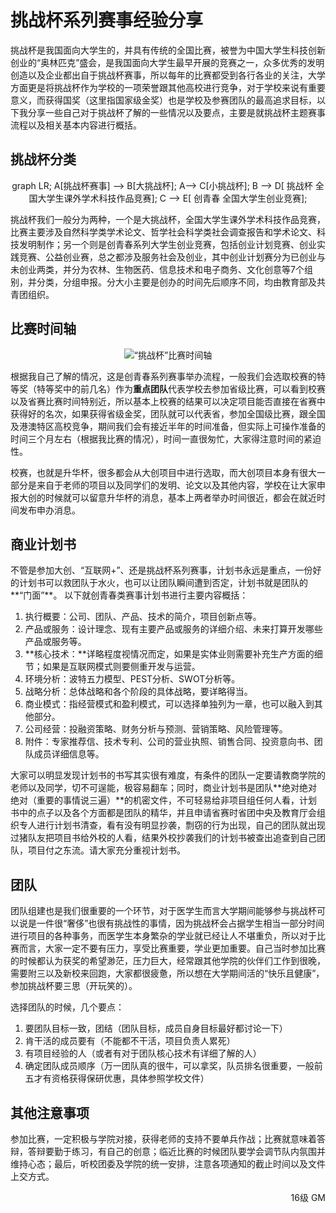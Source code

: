 # 挑战杯系列赛事经验分享

挑战杯是我国面向大学生的，并具有传统的全国比赛，被誉为中国大学生科技创新创业的“奥林匹克”盛会，是我国面向大学生最早开展的竞赛之一，众多优秀的发明创造以及企业都出自于挑战杯赛事，所以每年的比赛都受到各行各业的关注，大学方面更是将挑战杯作为学校的一项荣誉跟其他高校进行竞争，对于学校来说有重要意义，而获得国奖（这里指国家级金奖）也是学校及参赛团队的最高追求目标，以下我分享一些自己对于挑战杯了解的一些情况以及要点，主要是就挑战杯主题赛事流程以及相关基本内容进行概括。

## 挑战杯分类

<div class="mermaid" align=center>
graph LR;
A[挑战杯赛事] --> B[大挑战杯];
A--> C[小挑战杯];
B --> D[ 挑战杯 全国大学生课外学术科技作品竞赛];
C --> E[ 创青春 全国大学生创业竞赛];
</div>

挑战杯我们一般分为两种，一个是大挑战杯，全国大学生课外学术科技作品竞赛，比赛主要涉及自然科学类学术论文、哲学社会科学类社会调查报告和学术论文、科技发明制作；另一个则是创青春系列大学生创业竞赛，包括创业计划竞赛、创业实践竞赛、公益创业赛，总之都涉及服务社会及创业，其中创业计划赛分为已创业与未创业两类，并分为农林、生物医药、信息技术和电子商务、文化创意等7个组别，并分类，分组申报。分大小主要是创办的时间先后顺序不同，均由教育部及共青团组织。

## 比赛时间轴

<div align=center>
<img src="https://gitee.com/zcx980605/Survive_XYSM_dev/raw/master/Image/Ch2_2_1.png" alt="“挑战杯”比赛时间轴">
</div>

根据我自己了解的情况，这是创青春系列赛事举办流程，一般我们会选取校赛的特等奖（特等奖中的前几名）作为**重点团队**代表学校去参加省级比赛，可以看到校赛以及省赛比赛时间特别近，所以基本上校赛的结果可以决定项目能否直接在省赛中获得好的名次，如果获得省级金奖，团队就可以代表省，参加全国级比赛，跟全国及港澳特区高校竞争，期间我们会有接近半年的时间准备，但实际上可操作准备的时间三个月左右（根据我比赛的情况），时间一直很匆忙，大家得注意时间的紧迫性。

校赛，也就是升华杯，很多都会从大创项目中进行选取，而大创项目本身有很大一部分是来自于老师的项目以及同学们的发明、论文以及其他内容，学校在让大家申报大创的时候就可以留意升华杯的消息，基本上两者举办时间很近，都会在就近时间发布申办消息。

## 商业计划书

不管是参加大创、“互联网+”、还是挑战杯系列赛事，计划书永远是重点，一份好的计划书可以救团队于水火，也可以让团队瞬间遭到否定，计划书就是团队的**“门面”**。
以下就创青春类赛事计划书进行主要内容概括：

1. 执行概要：公司、团队、产品、技术的简介，项目创新点等。
2. 产品或服务：设计理念、现有主要产品或服务的详细介绍、未来打算开发哪些产品或服务等。
3. **核心技术：**详略程度视情况而定，如果是实体业则需要补充生产方面的细节；如果是互联网模式则要侧重开发与运营。
4. 环境分析：波特五力模型、PEST分析、SWOT分析等。
5. 战略分析：总体战略和各个阶段的具体战略，要详略得当。
6. 商业模式：指经营模式和盈利模式，可以选择单独列为一章，也可以融入到其他部分。
7. 公司经营：投融资策略、财务分析与预测、营销策略、风险管理等。
8. 附件：专家推荐信、技术专利、公司的营业执照、销售合同、投资意向书、团队成员详细信息等。

大家可以明显发现计划书的书写其实很有难度，有条件的团队一定要请教商学院的老师以及同学，切不可逞能，极容易翻车；同时，商业计划书是团队**绝对绝对绝对（重要的事情说三遍）**的机密文件，不可轻易给非项目组任何人看，计划书中的点子以及各个方面都是团队的精华，并且申请省赛时省团中央及教育厅会组织专人进行计划书清查，看有没有明显抄袭，剽窃的行为出现，自己的团队就出现过猪队友把项目书给外校的人看，结果外校抄袭我们的计划书被查出追查到自己团队，项目付之东流。请大家充分重视计划书。

## 团队

团队组建也是我们很重要的一个环节，对于医学生而言大学期间能够参与挑战杯可以说是一件很“奢侈”也很有挑战性的事情，因为挑战杯会占据学生相当一部分时间进行项目的各种事务，而医学生本身繁杂的学业就已经让人不堪重负，所以对于比赛而言，大家一定不要有压力，享受比赛重要，学业更加重要。自己当时参加比赛的时候都认为获奖的希望渺茫，压力巨大，经常跟其他学院的伙伴们工作到很晚，需要附三以及新校来回跑，大家都很疲惫，所以想在大学期间活的“快乐且健康”，参加挑战杯要三思（开玩笑的）。

选择团队的时候，几个要点：

1. 要团队目标一致，团结（团队目标，成员自身目标最好都讨论一下）
2. 肯干活的成员要有（不能都不干活，项目负责人累死）
3. 有项目经验的人（或者有对于团队核心技术有详细了解的人）
4. 确定团队成员顺序（万一团队真的很牛，可以拿奖，队员排名很重要，一般前五才有资格获得保研优惠，具体参照学校文件）

## 其他注意事项

参加比赛，一定积极与学院对接，获得老师的支持不要单兵作战；比赛就意味着答辩，答辩要勤于练习，有自己的创意；临近比赛的时候团队要学会调节队内氛围并维持心态；最后，听校团委及学院的统一安排，注意各项通知的截止时间以及文件上交方式。

<p align="right">16级 GM</p>
